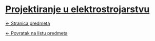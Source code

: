 # [Projektiranje u elektrostrojarstvu](https://www.github.com/studosi-fer/PUEl)
[<- Stranica predmeta](https://www.fer.unizg.hr/predmet/pue_a)

[<- Povratak na listu predmeta](https://www.github.com/studosi/FER)